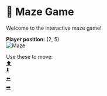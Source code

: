 # 🧩 Maze Game  
Welcome to the interactive maze game!

**Player position:** (2, 5)  
![Maze](https://recognize-instructor-criteria-other.trycloudflare.com/images/pos_2_5.png?t=1760506187318)

Use these to move:  
[⬆️](https://recognize-instructor-criteria-other.trycloudflare.com/move/2_5_w)  
[⬇️](https://recognize-instructor-criteria-other.trycloudflare.com/move/2_5_s)  
[⬅️](https://recognize-instructor-criteria-other.trycloudflare.com/move/2_5_a)  
[➡️](https://recognize-instructor-criteria-other.trycloudflare.com/move/2_5_d)
